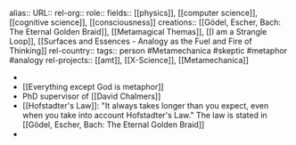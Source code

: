 alias::
URL::
rel-org::
role::
fields:: [[physics]], [[computer science]], [[cognitive science]], [[consciousness]]
creations:: [[Gödel, Escher, Bach: The Eternal Golden Braid]], [[Metamagical Themas]], [[I am a Strangle Loop]], [[Surfaces and Essences - Analogy as the Fuel and Fire of Thinking]]
rel-country::
tags:: person #Metamechanica #skeptic #metaphor #analogy
rel-projects:: [[amt]], [[X-Science]], [[Metamechanica]]


-
- [[Everything except God is metaphor]]
- PhD supervisor of [[David Chalmers]]
- [[Hofstadter's Law]]: "It always takes longer than you expect, even when you take into account Hofstadter's Law." The law is stated in  [[Gödel, Escher, Bach: The Eternal Golden Braid]]
-
